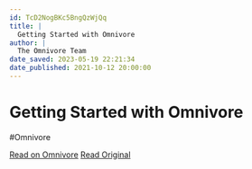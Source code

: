 ```yaml
---
id: TcD2NogBKc5BngQzWjQq
title: |
  Getting Started with Omnivore
author: |
  The Omnivore Team
date_saved: 2023-05-19 22:21:34
date_published: 2021-10-12 20:00:00
---
```


# Getting Started with Omnivore
#Omnivore

[Read on Omnivore](https://omnivore.app/me/getting-started-with-omnivore-18836f659bb)
[Read Original](https://blog.omnivore.app/p/getting-started-with-omnivore)

